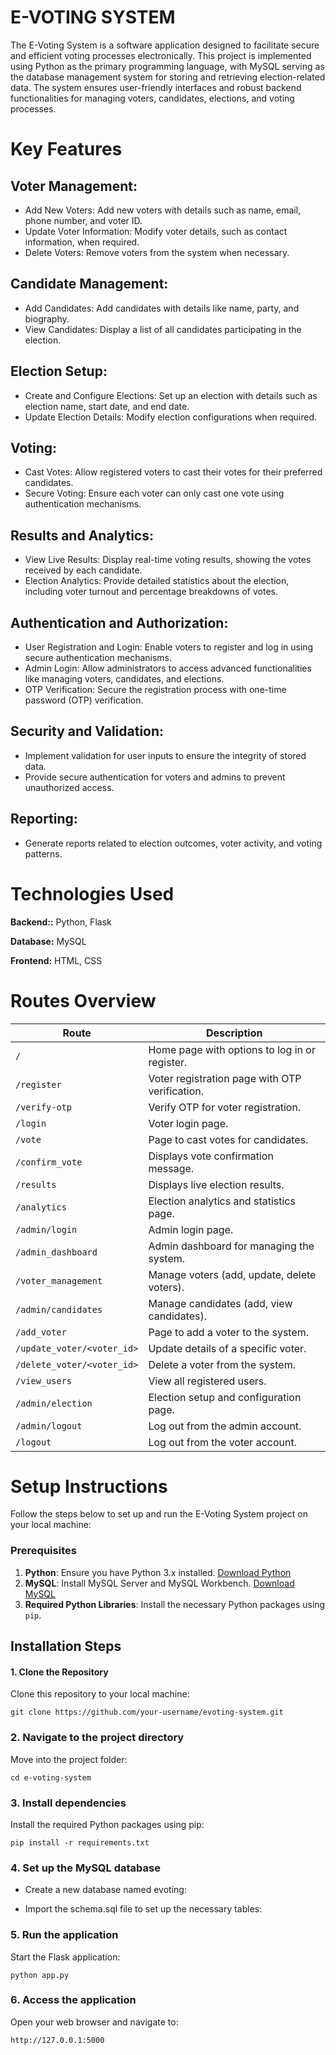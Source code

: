 
# E-VOTING SYSTEM

The E-Voting System is a software application designed to facilitate secure and efficient voting processes electronically. This project is implemented using Python as the primary programming language, with MySQL serving as the database management system for storing and retrieving election-related data. The system ensures user-friendly interfaces and robust backend functionalities for managing voters, candidates, elections, and voting processes.


# Key Features

## Voter Management:
- Add New Voters: Add new voters with details such as name, email, phone number, and voter ID.
- Update Voter Information: Modify voter details, such as contact information, when required.
- Delete Voters: Remove voters from the system when necessary.
## Candidate Management:
- Add Candidates: Add candidates with details like name, party, and biography.
- View Candidates: Display a list of all candidates participating in the election.
## Election Setup:
- Create and Configure Elections: Set up an election with details such as election name, start date, and end date.
- Update Election Details: Modify election configurations when required.
## Voting:
- Cast Votes: Allow registered voters to cast their votes for their preferred candidates.
- Secure Voting: Ensure each voter can only cast one vote using authentication mechanisms.
## Results and Analytics:
- View Live Results: Display real-time voting results, showing the votes received by each candidate.
- Election Analytics: Provide detailed statistics about the election, including voter turnout and percentage breakdowns of votes.
## Authentication and Authorization:
- User Registration and Login: Enable voters to register and log in using secure authentication mechanisms.
- Admin Login: Allow administrators to access advanced functionalities like managing voters, candidates, and elections.
- OTP Verification: Secure the registration process with one-time password (OTP) verification.
## Security and Validation:
- Implement validation for user inputs to ensure the integrity of stored data.
- Provide secure authentication for voters and admins to prevent unauthorized access.
## Reporting:
- Generate reports related to election outcomes, voter activity, and voting patterns.

# Technologies Used

**Backend::** Python, Flask

**Database:** MySQL

**Frontend:** HTML, CSS


# Routes Overview
 

| **Route**                      | **Description**                                |  
|--------------------------------|------------------------------------------------|  
| `/`                            | Home page with options to log in or register. |  
| `/register`                    | Voter registration page with OTP verification. |  
| `/verify-otp`                  | Verify OTP for voter registration. |  
| `/login`                       | Voter login page. |  
| `/vote`                        | Page to cast votes for candidates. |  
| `/confirm_vote`                | Displays vote confirmation message. |  
| `/results`                     | Displays live election results. |  
| `/analytics`                   | Election analytics and statistics page. |  
| `/admin/login`                 | Admin login page. |  
| `/admin_dashboard`             | Admin dashboard for managing the system. |  
| `/voter_management`            | Manage voters (add, update, delete voters). |  
| `/admin/candidates`            | Manage candidates (add, view candidates). |  
| `/add_voter`                   | Page to add a voter to the system. |  
| `/update_voter/<voter_id>`     | Update details of a specific voter. |  
| `/delete_voter/<voter_id>`     | Delete a voter from the system. |  
| `/view_users`                  | View all registered users. |  
| `/admin/election`              | Election setup and configuration page. |  
| `/admin/logout`                | Log out from the admin account. |  
| `/logout`                      | Log out from the voter account. |  

# Setup Instructions

Follow the steps below to set up and run the E-Voting System project on your local machine:

### Prerequisites
1. **Python**: Ensure you have Python 3.x installed. [Download Python](https://www.python.org/downloads/)
2. **MySQL**: Install MySQL Server and MySQL Workbench. [Download MySQL](https://dev.mysql.com/downloads/)
3. **Required Python Libraries**: Install the necessary Python packages using `pip`.

## Installation Steps

#### 1. Clone the Repository
Clone this repository to your local machine:

    git clone https://github.com/your-username/evoting-system.git

### 2. Navigate to the project directory
Move into the project folder:

    cd e-voting-system
### 3. Install dependencies
Install the required Python packages using pip:

    pip install -r requirements.txt
### 4. Set up the MySQL database
- Create a new database named evoting:

- Import the schema.sql file to set up the necessary tables:

### 5. Run the application
Start the Flask application:

    python app.py
### 6. Access the application
Open your web browser and navigate to:

    http://127.0.0.1:5000








